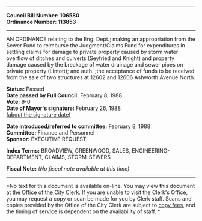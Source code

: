 * * * * *  
  
**Council Bill Number: [](#h0)[](#h2)106580**   
**Ordinance Number: 113853**  
  
* * * * *  
  
AN ORDINANCE relating to the Eng. Dept.; making an appropriation from the Sewer Fund to reimburse the Judgment/Claims Fund for expenditures in settling claims for damage to private property caused by storm water overflow of ditches and culverts (Seyfried and Knight) and property damage caused by the breakage of water drainage and sewer pipes on private property (Lintott); and auth. ;the acceptance of funds to be received from the sale of two structures at 12602 and 12606 Ashworth Avenue North.  
  
**Status:** Passed   
**Date passed by Full Council:** February 8, 1988   
**Vote:** 9-0   
**Date of Mayor's signature:** February 26, 1988   
[(about the signature date)](/~public/approvaldate.htm)   
  
  
**Date introduced/referred to committee:** February 8, 1988   
**Committee:** Finance and Personnel   
**Sponsor:** EXECUTIVE REQUEST   
  
**Index Terms:** BROADVIEW, GREENWOOD, SALES, ENGINEERING-DEPARTMENT, CLAIMS, STORM-SEWERS  
  
**Fiscal Note:** *(No fiscal note available at this time)*  
  
* * * * *  
  
*No text for this document is available on-line. You may view this document at [the Office of the City Clerk](http://www.seattle.gov/leg/clerk/contactUs.htm). If you are unable to visit the Clerk's Office, you may request a copy or scan be made for you by Clerk staff. Scans and copies provided by the Office of the City Clerk are subject to [copy fees](http://clerk.seattle.gov/~public/clerkfees.htm), and the timing of service is dependent on the availability of staff. *  
  
  
